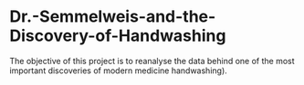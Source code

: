 # Dr.-Semmelweis-and-the-Discovery-of-Handwashing
The objective of this project is to reanalyse the data behind one of the most important discoveries of modern medicine handwashing).
